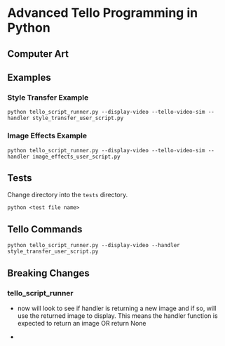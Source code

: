 # Advanced Tello Programming in Python

## Computer Art

## Examples

### Style Transfer Example
`python tello_script_runner.py --display-video --tello-video-sim --handler style_transfer_user_script.py`


### Image Effects Example
`python tello_script_runner.py --display-video --tello-video-sim --handler image_effects_user_script.py`

## Tests

Change directory into the `tests` directory.

`python <test file name>`


## Tello Commands

`python tello_script_runner.py --display-video --handler style_transfer_user_script.py`


## Breaking Changes

### tello_script_runner 

* now will look to see if handler is returning a new image and if so, will use the returned image to display.  This means the handler function is expected to return an image OR return None

* 